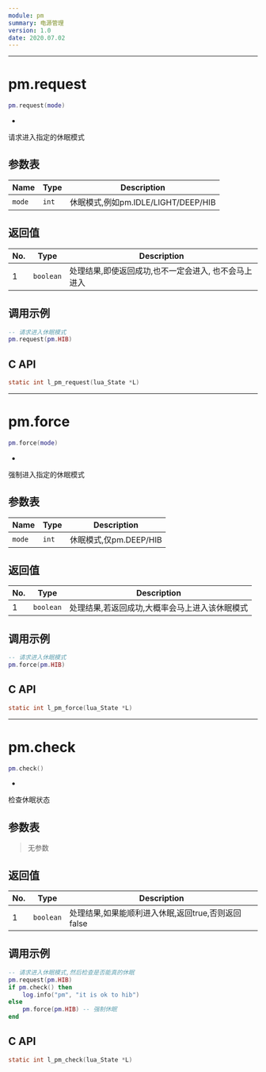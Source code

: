 ```yaml
---
module: pm
summary: 电源管理
version: 1.0
date: 2020.07.02
---
```


--------------------------------------------------
# pm.request

```lua
pm.request(mode)
```

*
请求进入指定的休眠模式

## 参数表

Name | Type | Description
-----|------|--------------
`mode`|`int`| 休眠模式,例如pm.IDLE/LIGHT/DEEP/HIB

## 返回值

No. | Type | Description
----|------|--------------
1 |`boolean`| 处理结果,即使返回成功,也不一定会进入, 也不会马上进入

## 调用示例

```lua
-- 请求进入休眠模式
pm.request(pm.HIB)
```

## C API

```c
static int l_pm_request(lua_State *L)
```


--------------------------------------------------
# pm.force

```lua
pm.force(mode)
```

*
强制进入指定的休眠模式

## 参数表

Name | Type | Description
-----|------|--------------
`mode`|`int`| 休眠模式,仅pm.DEEP/HIB

## 返回值

No. | Type | Description
----|------|--------------
1 |`boolean`| 处理结果,若返回成功,大概率会马上进入该休眠模式

## 调用示例

```lua
-- 请求进入休眠模式
pm.force(pm.HIB)
```

## C API

```c
static int l_pm_force(lua_State *L)
```


--------------------------------------------------
# pm.check

```lua
pm.check()
```

*
检查休眠状态

## 参数表

> 无参数

## 返回值

No. | Type | Description
----|------|--------------
1 |`boolean`| 处理结果,如果能顺利进入休眠,返回true,否则返回false

## 调用示例

```lua
-- 请求进入休眠模式,然后检查是否能真的休眠
pm.request(pm.HIB)
if pm.check() then
    log.info("pm", "it is ok to hib")
else
    pm.force(pm.HIB) -- 强制休眠
end
```

## C API

```c
static int l_pm_check(lua_State *L)
```


